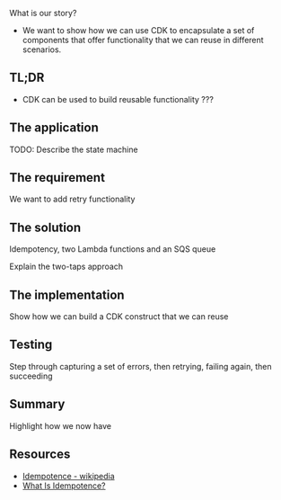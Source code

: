What is our story?

* We want to show how we can use CDK to encapsulate a set of components that offer functionality that we can reuse in different scenarios.

## TL;DR

* CDK can be used to build reusable functionality ???

## The application

TODO: Describe the state machine

## The requirement

We want to add retry functionality

## The solution

Idempotency, two Lambda functions and an SQS queue

Explain the two-taps approach

## The implementation

Show how we can build a CDK construct that we can reuse

## Testing 

Step through capturing a set of errors, then retrying, failing again, then succeeding

## Summary

Highlight how we now have 

## Resources

* [Idempotence - wikipedia](https://en.wikipedia.org/wiki/Idempotence)
* [What Is Idempotence?](https://www.bmc.com/blogs/idempotence/)